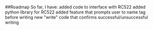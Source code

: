 ##Roadmap
So far, I have:
    added code to interface with RC522
    added python library for RC522
    added feature that prompts user to name tag before writing
    new "write" code that confirms successful/unsuccessful writing